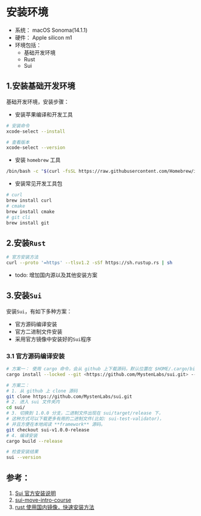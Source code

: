 # 安装环境

+ 系统： macOS Sonoma(14.1.1)
+ 硬件： Apple silicon m1
+ 环境包括：
    + 基础开发环境
    + Rust
    + Sui

## 1.安装基础开发环境
基础开发环境，安装步骤：
+ 安装苹果编译和开发工具
```bash
# 安装命令
xcode-select --install

# 查看版本
xcode-select --version
```
+ 安装 `homebrew` 工具
```bash
/bin/bash -c "$(curl -fsSL https://raw.githubusercontent.com/Homebrew/install/HEAD/install.sh)"
```

+ 安装常见开发工具包
```bash
# curl
brew install curl
# cmake
brew install cmake
# git cli
brew install git
```

## 2.安装`Rust`
```bash
# 官方安装方法
curl --proto '=https' --tlsv1.2 -sSf https://sh.rustup.rs | sh
```
+ todo: 增加国内源以及其他安装方案

## 3.安装`Sui`
安装`Sui`，有如下多种方案：
+ 官方源码编译安装
+ 官方二进制文件安装
+ 采用官方镜像中安装好的`Sui`程序
### 3.1 官方源码编译安装
```bash
# 方案一： 使用 cargo 命令，会从 github 上下载源码，默认位置在 $HOME/.cargo/bin/sui
cargo install --locked --git <https://github.com/MystenLabs/sui.git> --tag sui-v1.0.0 sui

# 方案二：
# 1. 从 github 上 clone 源码
git clone https://github.com/MystenLabs/sui.git
# 2. 进入 sui 文件夹内
cd sui/
# 3. 切换到 1.0.0 分支，二进制文件出现在 sui/target/release 下，
# 这种方式可以下载更多有用的二进制文件(比如: sui-test-validator)，
# 并且方便在本地阅读 **framework** 源码。
git checkout sui-v1.0.0-release
# 4. 编译安装
cargo build --release

# 检查安装结果
sui --version
```

## 参考：
1. [Sui 官方安装说明](https://docs.sui.io/guides/developer/getting-started/sui-install#prerequisites)
2. [sui-move-intro-course](https://github.com/sui-foundation/sui-move-intro-course/blob/main/unit-one/lessons/1_set_up_environment.md)
3. [rust 使用国内镜像，快速安装方法](https://www.cnblogs.com/hustcpp/p/12341098.html)
